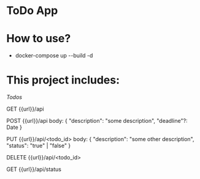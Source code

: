 # ToDo App
# How to use?
* docker-compose up --build -d
# This project includes:

*Todos*

GET {{url}}/api

POST {{url}}/api
body: {
    "description": "some description",
    "deadline"?: Date
}

PUT {{url}}/api/<todo_id>
body: {
    "description": "some other description",
    "status": "true" | "false"
}

DELETE {{url}}/api/<todo_id>

GET {{url}}/api/status
